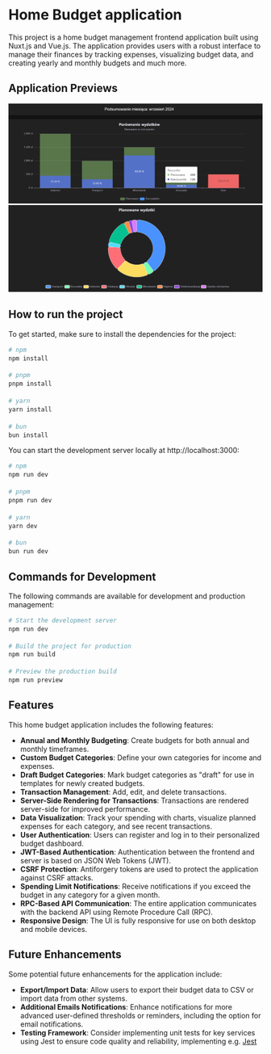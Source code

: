 # Home Budget application

This project is a home budget management frontend application built using Nuxt.js and Vue.js. The application provides users with a robust interface to manage their finances by tracking expenses, visualizing budget data, and creating yearly and monthly budgets and much more.


## Application Previews
![alt text](image.png)
![alt text](image-2.png)


## How to run the project

To get started, make sure to install the dependencies for the project:

```bash
# npm
npm install

# pnpm
pnpm install

# yarn
yarn install

# bun
bun install

```

You can start the development server locally at http://localhost:3000:

```bash
# npm
npm run dev

# pnpm
pnpm run dev

# yarn
yarn dev

# bun
bun run dev
```

## Commands for Development

The following commands are available for development and production management:

```bash
# Start the development server
npm run dev

# Build the project for production
npm run build

# Preview the production build
npm run preview

```
## Features

This home budget application includes the following features:

- **Annual and Monthly Budgeting**: Create budgets for both annual and monthly timeframes.
- **Custom Budget Categories**: Define your own categories for income and expenses.
- **Draft Budget Categories**: Mark budget categories as "draft" for use in templates for newly created budgets.
- **Transaction Management**: Add, edit, and delete transactions.
- **Server-Side Rendering for Transactions**: Transactions are rendered server-side for improved performance.
- **Data Visualization**: Track your spending with charts, visualize planned expenses for each category, and see recent transactions.
- **User Authentication**: Users can register and log in to their personalized budget dashboard.
- **JWT-Based Authentication**: Authentication between the frontend and server is based on JSON Web Tokens (JWT).
- **CSRF Protection**: Antiforgery tokens are used to protect the application against CSRF attacks.
- **Spending Limit Notifications**: Receive notifications if you exceed the budget in any category for a given month.
- **RPC-Based API Communication**: The entire application communicates with the backend API using Remote Procedure Call (RPC).
- **Responsive Design**: The UI is fully responsive for use on both desktop and mobile devices.

## Future Enhancements

Some potential future enhancements for the application include:

- **Export/Import Data**: Allow users to export their budget data to CSV or import data from other systems.
- **Additional Emails Notifications**: Enhance notifications for more advanced user-defined thresholds or reminders, including the option for email notifications.
- **Testing Framework**: Consider implementing unit tests for key services using Jest to ensure code quality and reliability, implementing e.g.  [Jest](https://jestjs.io/)

